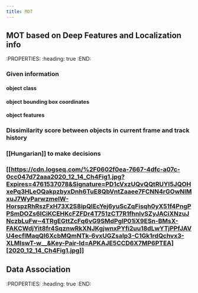 ```yaml
---
title: MOT
---
```


## MOT based on Deep Features and Localization info
:PROPERTIES:
:heading: true
:END:
### Given information
#### object class
#### object bounding box coordinates
#### object features
### Dissimilarity score between objects in current frame and track history
### [[Hungarian]] to make decisions
### [[https://cdn.logseq.com/%2F0602f0ea-7667-4dfc-a07c-0cc047d72aaa2020_12_14_Ch4Fig1.jpg?Expires=4761537078&Signature=PD1cVxzUQvQQtRUYI5JQOHxePq3HLeOQakpzbyxDnh6TuE8QbVntZaaee7FCNN4rGOwNlMxuJ7WyParwzmeIW-HorspzRhRszFxH73X2S8ipQIEcYej6yuScZqFisqh0yX51f4PngPPSmDOZs6ICiKCEHKcFZFDr4T751zCT7R1fhnlvSZyJACiXNzuJNczbLuFw~4TRgEGttZcFq6vG9SMdPglP01iX9ESn-BMsX-FAKCWdjYit8fr4SqznwRkXNJKgjwnxPYfi2uu18dLwYTjPPfJAVU4ecfIMaqQI6XcbMQmNTk-6vxUGZsaIp3-C1Gk1rdQchvx3-XLMIswT-w__&Key-Pair-Id=APKAJE5CCD6X7MP6PTEA][2020_12_14_Ch4Fig1.jpg]]
## Data Association
:PROPERTIES:
:heading: true
:END:
###
